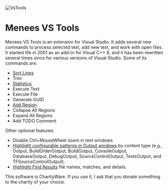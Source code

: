 ![VsTools](http://www.menees.com/Images/VSTools.png)
# Menees VS Tools

Menees VS Tools is an extension for Visual Studio.  It adds several new commands to process selected text, add new text, and work with open files.  It started life in 2001 as an add-in for Visual C++ 6, and it has been rewritten several times since for various versions of Visual Studio. Some of its commands are:

* [Sort Lines](http://www.menees.com/Images/VSToolsSort.png)
* Trim
* [Statistics](http://www.menees.com/Images/VSToolsStatistics.png)
* Execute Text
* Execute File
* Generate GUID
* [Add Region](http://www.menees.com/Images/VSToolsAddRegion.png)
* Collapse All Regions
* Expand All Regions
* Add TODO Comment

Other optional features:

* Disable Ctrl+MouseWheel zoom in text windows
* [Highlight configurable patterns in Output windows](http://www.menees.com/Images/VSOutputHighlight.png) by content type (e.g., Output, BuildOrderOutput, BuildOutput, ConsoleOutput, DatabaseOutput, DebugOutput, SourceControlOutput, TestsOutput, and TFSourceControlOutput).
* [Highlight Find Results](http://www.menees.com/Images/VSFindResultsHighlight.png) file names, matches, and details.

This software is CharityWare. If you use it, I ask that you donate something to the charity of your choice.